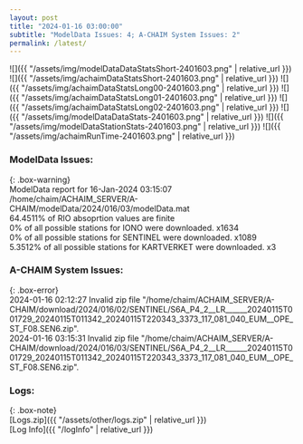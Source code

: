 ```yaml
---
layout: post
title: "2024-01-16 03:00:00"
subtitle: "ModelData Issues: 4; A-CHAIM System Issues: 2"
permalink: /latest/
---
```


![]({{ "/assets/img/modelDataDataStatsShort-2401603.png" | relative_url }})
![]({{ "/assets/img/achaimDataStatsShort-2401603.png" | relative_url }})
![]({{ "/assets/img/achaimDataStatsLong00-2401603.png" | relative_url }})
![]({{ "/assets/img/achaimDataStatsLong01-2401603.png" | relative_url }})
![]({{ "/assets/img/achaimDataStatsLong02-2401603.png" | relative_url }})
![]({{ "/assets/img/modelDataDataStats-2401603.png" | relative_url }})
![]({{ "/assets/img/modelDataStationStats-2401603.png" | relative_url }})
![]({{ "/assets/img/achaimRunTime-2401603.png" | relative_url }})


### ModelData Issues:  
  
{: .box-warning}  
 ModelData report for 16-Jan-2024 03:15:07   
 /home/chaim/ACHAIM_SERVER/A-CHAIM/modelData/2024/016/03/modelData.mat   
 64.4511% of RIO absoprtion values are finite   
 0% of all possible stations for IONO were downloaded. x1634   
 0% of all possible stations for SENTINEL were downloaded. x1089   
 5.3512% of all possible stations for KARTVERKET were downloaded. x3   
  
### A-CHAIM System Issues:  
  
{: .box-error}  
2024-01-16 02:12:27 Invalid zip file "/home/chaim/ACHAIM_SERVER/A-CHAIM/download/2024/016/02/SENTINEL/S6A_P4_2__LR______20240115T001729_20240115T011342_20240115T220343_3373_117_081_040_EUM__OPE_ST_F08.SEN6.zip".  
2024-01-16 03:15:31 Invalid zip file "/home/chaim/ACHAIM_SERVER/A-CHAIM/download/2024/016/03/SENTINEL/S6A_P4_2__LR______20240115T001729_20240115T011342_20240115T220343_3373_117_081_040_EUM__OPE_ST_F08.SEN6.zip".  

### Logs:  
  
{: .box-note}  
[Logs.zip]({{ "/assets/other/logs.zip" | relative_url }})  
[Log Info]({{ "/logInfo" | relative_url }})  
